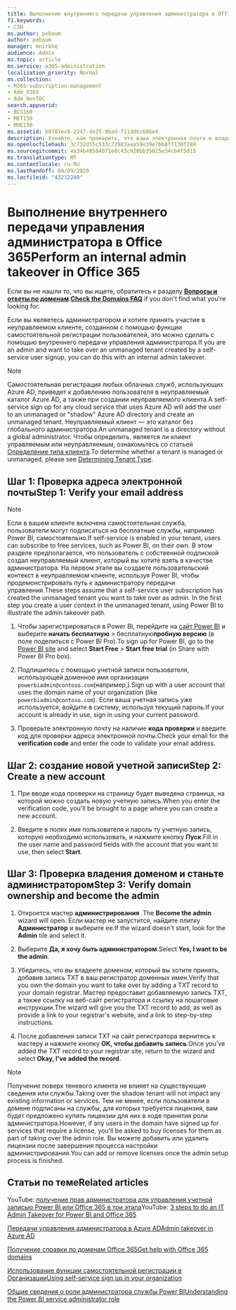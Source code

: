 ```yaml
---
title: Выполнение внутреннего передачи управления администратора в Office 365
f1.keywords:
- CSH
ms.author: pebaum
author: pebaum
manager: mnirkhe
audience: Admin
ms.topic: article
ms.service: o365-administration
localization_priority: Normal
ms.collection:
- M365-subscription-management
- Adm_O365
- Adm_NonTOC
search.appverid:
- BCS160
- MET150
- MOE150
ms.assetid: b9707ec8-2247-4e25-9bad-f11ddbc686e4
description: Узнайте, как проверить, что ваша электронная почта и владение доменом могут принимать участие в неуправляемом клиенте в Office 365
ms.openlocfilehash: 3c732d55c533c72983aaa59e39e7bb8ff130f280
ms.sourcegitcommit: 4a34b48584071e0c43c920bb35025e34cb4f5d15
ms.translationtype: MT
ms.contentlocale: ru-RU
ms.lasthandoff: 04/09/2020
ms.locfileid: "43212249"
---
```

# <a name="perform-an-internal-admin-takeover-in-office-365"></a><span data-ttu-id="75fe8-103">Выполнение внутреннего передачи управления администратора в Office 365</span><span class="sxs-lookup"><span data-stu-id="75fe8-103">Perform an internal admin takeover in Office 365</span></span>

 <span data-ttu-id="75fe8-104">Если вы не нашли то, что вы ищете, обратитесь к разделу **[Вопросы и ответы по доменам](../setup/domains-faq.md)**.</span><span class="sxs-lookup"><span data-stu-id="75fe8-104">**[Check the Domains FAQ](../setup/domains-faq.md)** if you don't find what you're looking for.</span></span> 

<span data-ttu-id="75fe8-105">Если вы являетесь администратором и хотите принять участие в неуправляемом клиенте, созданном с помощью функции самостоятельной регистрации пользователей, это можно сделать с помощью внутреннего передачи управления администратора.</span><span class="sxs-lookup"><span data-stu-id="75fe8-105">If you are an admin and want to take over an unmanaged tenant created by a self-service user signup, you can do this with an internal admin takeover.</span></span>

> [!NOTE]
> <span data-ttu-id="75fe8-106">Самостоятельная регистрация любых облачных служб, использующих Azure AD, приведет к добавлению пользователя в неуправляемый каталог Azure AD, а также при создании неуправляемого клиента.</span><span class="sxs-lookup"><span data-stu-id="75fe8-106">A self-service sign up for any cloud service that uses Azure AD will add the user to an unmanaged or "shadow" Azure AD directory and create an unmanaged tenant.</span></span> <span data-ttu-id="75fe8-107">Неуправляемый клиент — это каталог без глобального администратора.</span><span class="sxs-lookup"><span data-stu-id="75fe8-107">An unmanaged tenant is a directory without a global administrator.</span></span> <span data-ttu-id="75fe8-108">Чтобы определить, является ли клиент управляемым или неуправляемым, ознакомьтесь со статьей [Определение типа клиента](https://docs.microsoft.com/power-platform/admin/powerapps-gdpr-dsr-guide-systemlogs#determining-tenant-type).</span><span class="sxs-lookup"><span data-stu-id="75fe8-108">To determine whether a tenant is managed or unmanaged, please see [Determining Tenant Type](https://docs.microsoft.com/power-platform/admin/powerapps-gdpr-dsr-guide-systemlogs#determining-tenant-type).</span></span> 
  
## <a name="step-1-verify-your-email-address"></a><span data-ttu-id="75fe8-109">Шаг 1: Проверка адреса электронной почты</span><span class="sxs-lookup"><span data-stu-id="75fe8-109">Step 1: Verify your email address</span></span>

> [!NOTE]
> <span data-ttu-id="75fe8-110">Если в вашем клиенте включена самостоятельная служба, пользователи могут подписаться на бесплатные службы, например Power BI, самостоятельно.</span><span class="sxs-lookup"><span data-stu-id="75fe8-110">If self-service is enabled in your tenant, users can subscribe to free services, such as Power BI, on their own.</span></span> <span data-ttu-id="75fe8-111">В этом разделе предполагается, что пользователь с собственной подпиской создал неуправляемый клиент, который вы хотите взять в качестве администратора. На первом этапе вы создаете пользовательский контекст в неуправляемом клиенте, используя Power BI, чтобы продемонстрировать путь к администратору передачи управления.</span><span class="sxs-lookup"><span data-stu-id="75fe8-111">These steps assume that a self-service user subscription has created the unmanaged tenant you want to take over as admin. In the first step you create a user context in the unmanaged tenant, using Power BI to illustrate the admin takeover path.</span></span>

1. <span data-ttu-id="75fe8-112">Чтобы зарегистрироваться в Power BI, перейдите на [сайт Power BI](https://powerbi.com) и выберите **начать бесплатную** > бесплатную**пробную версию** (в поле поделиться с Power BI Pro).</span><span class="sxs-lookup"><span data-stu-id="75fe8-112">To sign up for Power BI, go to the [Power BI site](https://powerbi.com) and select **Start Free** > **Start free trial** (in Share with Power BI Pro box).</span></span> 

2. <span data-ttu-id="75fe8-113">Подпишитесь с помощью учетной записи пользователя, использующей доменное имя организации `powerbiadmin@contoso.com`(например,).</span><span class="sxs-lookup"><span data-stu-id="75fe8-113">Sign up with a user account that uses the domain name of your organization (like `powerbiadmin@contoso.com`).</span></span> <span data-ttu-id="75fe8-114">Если ваша учетная запись уже используется, войдите в систему, используя текущий пароль.</span><span class="sxs-lookup"><span data-stu-id="75fe8-114">If your account is already in use, sign in using your current password.</span></span>

3. <span data-ttu-id="75fe8-115">Проверьте электронную почту на наличие **кода проверки** и введите код для проверки адреса электронной почты.</span><span class="sxs-lookup"><span data-stu-id="75fe8-115">Check your email for the **verification code** and enter the code to validate your email address.</span></span>
    
## <a name="step-2-create-a-new-account"></a><span data-ttu-id="75fe8-116">Шаг 2: создание новой учетной записи</span><span class="sxs-lookup"><span data-stu-id="75fe8-116">Step 2: Create a new account</span></span>

1. <span data-ttu-id="75fe8-117">При вводе кода проверки на страницу будет выведена страница, на которой можно создать новую учетную запись.</span><span class="sxs-lookup"><span data-stu-id="75fe8-117">When you enter the verification code, you'll be brought to a page where you can create a new account.</span></span> 
    
2. <span data-ttu-id="75fe8-118">Введите в полях имя пользователя и пароль ту учетную запись, которую необходимо использовать, и нажмите кнопку **Пуск**.</span><span class="sxs-lookup"><span data-stu-id="75fe8-118">Fill in the user name and password fields with the account that you want to use, then select **Start**.</span></span> 
    
## <a name="step-3-verify-domain-ownership-and-become-the-admin"></a><span data-ttu-id="75fe8-119">Шаг 3: Проверка владения доменом и станьте администратором</span><span class="sxs-lookup"><span data-stu-id="75fe8-119">Step 3: Verify domain ownership and become the admin</span></span>

1. <span data-ttu-id="75fe8-120">Откроется мастер **администрирования** .</span><span class="sxs-lookup"><span data-stu-id="75fe8-120">The **Become the admin** wizard will open.</span></span> <span data-ttu-id="75fe8-121">Если мастер не запустится, найдите плитку **Администратор** и выберите ее.</span><span class="sxs-lookup"><span data-stu-id="75fe8-121">If the wizard doesn't start, look for the **Admin** tile and select it.</span></span> 

2. <span data-ttu-id="75fe8-122">Выберите **Да, я хочу быть администратором**.</span><span class="sxs-lookup"><span data-stu-id="75fe8-122">Select **Yes, I want to be the admin**.</span></span>

3. <span data-ttu-id="75fe8-123">Убедитесь, что вы владеете доменом, который вы хотите принять, добавив запись TXT в ваш регистратор доменных имен.</span><span class="sxs-lookup"><span data-stu-id="75fe8-123">Verify that you own the domain you want to take over by adding a TXT record to your domain registrar.</span></span> <span data-ttu-id="75fe8-124">Мастер предоставит добавляемую запись TXT, а также ссылку на веб-сайт регистратора и ссылку на пошаговые инструкции.</span><span class="sxs-lookup"><span data-stu-id="75fe8-124">The wizard will give you the TXT record to add, as well as provide a link to your registrar's website, and a link to step-by-step instructions.</span></span>
    
4. <span data-ttu-id="75fe8-125">После добавления записи TXT на сайт регистратора вернитесь к мастеру и нажмите кнопку **ОК, чтобы добавить запись**.</span><span class="sxs-lookup"><span data-stu-id="75fe8-125">Once you've added the TXT record to your registrar site, return to the wizard and select **Okay, I've added the record**.</span></span>
    
> [!NOTE]
> <span data-ttu-id="75fe8-126">Получение поверх теневого клиента не влияет на существующие сведения или службы.</span><span class="sxs-lookup"><span data-stu-id="75fe8-126">Taking over the shadow tenant will not impact any existing information or services.</span></span> <span data-ttu-id="75fe8-127">Тем не менее, если пользователи в домене подписаны на службы, для которых требуется лицензия, вам будет предложено купить лицензии для них в ходе принятия роли администратора.</span><span class="sxs-lookup"><span data-stu-id="75fe8-127">However, if any users in the domain have signed up for services that require a license, you'll be asked to buy licenses for them as part of taking over the admin role.</span></span> <span data-ttu-id="75fe8-128">Вы можете добавить или удалить лицензии после завершения процесса настройки администрирования.</span><span class="sxs-lookup"><span data-stu-id="75fe8-128">You can add or remove licenses once the admin setup process is finished.</span></span> 
  
## <a name="related-articles"></a><span data-ttu-id="75fe8-129">Статьи по теме</span><span class="sxs-lookup"><span data-stu-id="75fe8-129">Related articles</span></span>

<span data-ttu-id="75fe8-130">YouTube: [получение прав администратора для управления учетной записью Power BI или Office 365 в три этапа](https://www.youtube.com/watch?v=xt5EsrQBZZk)</span><span class="sxs-lookup"><span data-stu-id="75fe8-130">YouTube: [3 steps to do an IT Admin Takeover for Power BI and Office 365](https://www.youtube.com/watch?v=xt5EsrQBZZk)</span></span>

[<span data-ttu-id="75fe8-131">Передачи управления администратора в Azure AD</span><span class="sxs-lookup"><span data-stu-id="75fe8-131">Admin takeover in Azure AD</span></span>](https://docs.microsoft.com/azure/active-directory/users-groups-roles/domains-admin-takeover)

[<span data-ttu-id="75fe8-132">Получение справки по доменам Office 365</span><span class="sxs-lookup"><span data-stu-id="75fe8-132">Get help with Office 365 domains</span></span>](../get-help-with-domains/get-help-with-domains.md)

[<span data-ttu-id="75fe8-133">Использование функции самостоятельной регистрации в Организации</span><span class="sxs-lookup"><span data-stu-id="75fe8-133">Using self-service sign up in your organization</span></span>](self-service-sign-up.md)
  
[<span data-ttu-id="75fe8-134">Общие сведения о роли администратора службы Power BI</span><span class="sxs-lookup"><span data-stu-id="75fe8-134">Understanding the Power BI service administrator role</span></span>](https://docs.microsoft.com/power-bi/service-admin-role)

